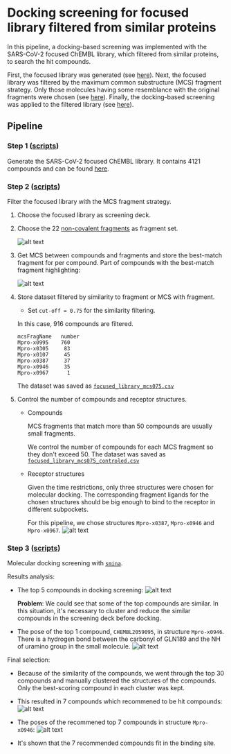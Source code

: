 # Docking screening for focused library filtered from similar proteins
In this pipeline, a docking-based screening was implemented with the SARS-CoV-2 focused ChEMBL library, which filtered from similar proteins, to search the hit compounds.

First, the focused library was generated (see [here](https://github.com/volkamerlab/covid19-SBapproach/tree/master/code/focused_library_similar_proteins)).
Next, the focused library was filtered by the maximum common substructure (MCS) fragment strategy. Only those molecules having some resemblance with the original fragments were chosen (see [here](https://github.com/volkamerlab/covid19-SBapproach/tree/master/notebooks/filter_screeningdeck_by_fragment_similarity.ipynb)).
Finally, the docking-based screening was applied to the filtered library (see [here](https://github.com/volkamerlab/covid19-SBapproach/tree/master/code/docking)).

## Pipeline

### Step 1 ([scripts](https://github.com/volkamerlab/covid19-SBapproach/tree/master/code/focused_library_similar_proteins))

Generate the SARS-CoV-2 focused ChEMBL library. It contains 4121 compounds and can be found [here](https://github.com/volkamerlab/covid19-SBapproach/tree/master/data/focused_library_similar_proteins/focused_library.csv).

### Step 2 ([scripts](https://github.com/volkamerlab/covid19-SBapproach/tree/master/code/focused_library_similar_proteins))

Filter the focused library with the MCS fragment strategy.

1. Choose the focused library as screening deck.
2. Choose the 22 [non-covalent fragments](https://github.com/volkamerlab/covid19-SBapproach/tree/master/data/fragments/non_covalent_fragments2D.sdf) as fragment set.

   ![alt text](img/non_covalent_fragments.png "non-covalent fragments")

3. Get MCS between compounds and fragments and store the best-match fragment for per compound. Part of compounds with the best-match fragment highlighting:

   ![alt text](img/highlight_best_fragments.png "part of the compounds with highlight-best-fragment")

4. Store dataset filtered by similarity to fragment or MCS with fragment.
    * Set `cut-off = 0.75` for the similarity filtering.

    In this case, 916 compounds are filtered.
    ```
    mcsFragName   number
    Mpro-x0995    760
    Mpro-x0305     83
    Mpro-x0107     45
    Mpro-x0387     37
    Mpro-x0946     35
    Mpro-x0967      1
    ```
    The dataset was saved as [`focused_library_mcs075.csv`](https://github.com/volkamerlab/covid19-SBapproach/tree/master/focused_library_docking_screening_pipeline/result_data/focused_library_mcs075.csv)
5. Control the number of compounds and receptor structures.
    * Compounds

        MCS fragments that match more than 50 compounds are usually small fragments.

        We control the number of compounds for each MCS fragment so they don't exceed 50. The dataset was saved as [`focused_library_mcs075_controled.csv`](https://github.com/volkamerlab/covid19-SBapproach/tree/master/focused_library_docking_screening_pipeline/result_data/focused_library_mcs075_controled.csv)

    * Receptor structures

        Given the time restrictions, only three structures were chosen for molecular docking. The corresponding fragment ligands for the chosen structures should be big enough to bind to the receptor in different subpockets.

        For this pipeline, we chose structures `Mpro-x0387`, `Mpro-x0946` and `Mpro-x0967`.
        ![alt text](img/receptor_structures.png "receptor_structures")

### Step 3 ([scripts](https://github.com/volkamerlab/covid19-SBapproach/tree/master/code/docking))

Molecular docking screening with [`smina`](https://sourceforge.net/projects/smina/).

Results analysis:

* The top 5 compounds in docking screening:
      ![alt text](img/docking_results_top5.png "docking_results_top5")

  __Problem__: We could see that some of the top compounds are similar. In this  situation, it's necessary to cluster and reduce the similar compounds in the screening deck before docking.

* The pose of the top 1 compound, `CHEMBL2059095`, in structure `Mpro-x0946`. There is a hydrogen bond between the carbonyl of GLN189 and the NH of uramino group in the small molecule.
  ![alt text](img/docking_pose_top1.png "docking_pose_top1")


Final selection:

*  Because of the similarity of the compounds, we went through the top 30 compounds and manually clustered the structures of the compounds. Only the best-scoring compound in each cluster was kept.

*  This resulted in 7 compounds which recommened to be hit compounds:
  ![alt text](img/recommend_top7.png "recommend_top7")

*  The poses of the recommened top 7 compounds in structure `Mpro-x0946`:
  ![alt text](img/recommend_top7_poses.png "recommend_top7_poses")

*  It's shown that the 7 recommended compounds fit in the binding site.


